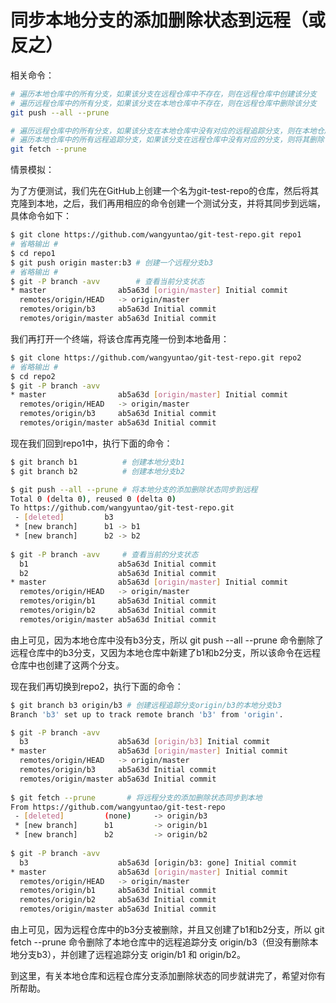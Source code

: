 # 同步本地分支的添加删除状态到远程（或反之）

相关命令：

```sh
# 遍历本地仓库中的所有分支，如果该分支在远程仓库中不存在，则在远程仓库中创建该分支
# 遍历远程仓库中的所有分支，如果该分支在本地仓库中不存在，则在远程仓库中删除该分支
git push --all --prune

# 遍历远程仓库中的所有分支，如果该分支在本地仓库中没有对应的远程追踪分支，则在本地仓库中创建该分支
# 遍历本地仓库中的所有远程追踪分支，如果该分支在远程仓库中没有对应的分支，则将其删除
git fetch --prune
```

情景模拟：

为了方便测试，我们先在GitHub上创建一个名为git-test-repo的仓库，然后将其克隆到本地，之后，我们再用相应的命令创建一个测试分支，并将其同步到远端，具体命令如下：

```sh
$ git clone https://github.com/wangyuntao/git-test-repo.git repo1
# 省略输出 #
$ cd repo1
$ git push origin master:b3 # 创建一个远程分支b3
# 省略输出 #
$ git -P branch -avv        # 查看当前分支状态
* master                ab5a63d [origin/master] Initial commit
  remotes/origin/HEAD   -> origin/master
  remotes/origin/b3     ab5a63d Initial commit
  remotes/origin/master ab5a63d Initial commit
```

我们再打开一个终端，将该仓库再克隆一份到本地备用：

```sh
$ git clone https://github.com/wangyuntao/git-test-repo.git repo2
# 省略输出 #
$ cd repo2
$ git -P branch -avv
* master                ab5a63d [origin/master] Initial commit
  remotes/origin/HEAD   -> origin/master
  remotes/origin/b3     ab5a63d Initial commit
  remotes/origin/master ab5a63d Initial commit
```

现在我们回到repo1中，执行下面的命令：

```sh
$ git branch b1          # 创建本地分支b1
$ git branch b2          # 创建本地分支b2

$ git push --all --prune # 将本地分支的添加删除状态同步到远程
Total 0 (delta 0), reused 0 (delta 0)
To https://github.com/wangyuntao/git-test-repo.git
 - [deleted]         b3
 * [new branch]      b1 -> b1
 * [new branch]      b2 -> b2
 
$ git -P branch -avv     # 查看当前的分支状态
  b1                    ab5a63d Initial commit
  b2                    ab5a63d Initial commit
* master                ab5a63d [origin/master] Initial commit
  remotes/origin/HEAD   -> origin/master
  remotes/origin/b1     ab5a63d Initial commit
  remotes/origin/b2     ab5a63d Initial commit
  remotes/origin/master ab5a63d Initial commit
```

由上可见，因为本地仓库中没有b3分支，所以 git push --all --prune 命令删除了远程仓库中的b3分支，又因为本地仓库中新建了b1和b2分支，所以该命令在远程仓库中也创建了这两个分支。

现在我们再切换到repo2，执行下面的命令：

```sh
$ git branch b3 origin/b3 # 创建远程追踪分支origin/b3的本地分支b3
Branch 'b3' set up to track remote branch 'b3' from 'origin'.

$ git -P branch -avv
  b3                    ab5a63d [origin/b3] Initial commit
* master                ab5a63d [origin/master] Initial commit
  remotes/origin/HEAD   -> origin/master
  remotes/origin/b3     ab5a63d Initial commit
  remotes/origin/master ab5a63d Initial commit
  
$ git fetch --prune       # 将远程分支的添加删除状态同步到本地
From https://github.com/wangyuntao/git-test-repo
 - [deleted]         (none)     -> origin/b3
 * [new branch]      b1         -> origin/b1
 * [new branch]      b2         -> origin/b2
 
$ git -P branch -avv
  b3                    ab5a63d [origin/b3: gone] Initial commit
* master                ab5a63d [origin/master] Initial commit
  remotes/origin/HEAD   -> origin/master
  remotes/origin/b1     ab5a63d Initial commit
  remotes/origin/b2     ab5a63d Initial commit
  remotes/origin/master ab5a63d Initial commit
```

由上可见，因为远程仓库中的b3分支被删除，并且又创建了b1和b2分支，所以 git fetch --prune 命令删除了本地仓库中的远程追踪分支 origin/b3（但没有删除本地分支b3），并创建了远程追踪分支 origin/b1 和 origin/b2。

到这里，有关本地仓库和远程仓库分支添加删除状态的同步就讲完了，希望对你有所帮助。